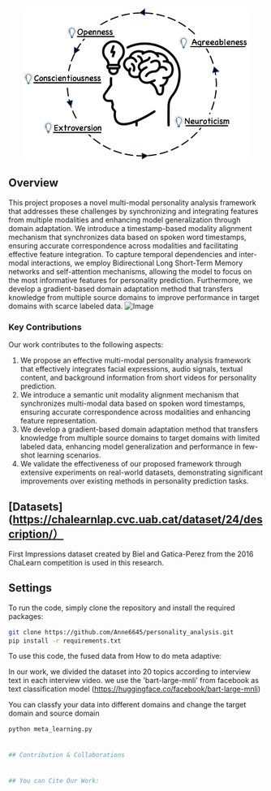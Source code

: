 <p align="center">
    <img src="Big Five Framework.jpg" height="300">
</p>

## Overview
This project proposes a novel multi-modal personality analysis framework that addresses these challenges by synchronizing and integrating features from multiple modalities and enhancing model generalization through domain adaptation. We introduce a timestamp-based modality alignment mechanism that synchronizes data based on spoken word timestamps, ensuring accurate correspondence across modalities and facilitating effective feature integration. To capture temporal dependencies and inter-modal interactions, we employ Bidirectional Long Short-Term Memory networks and self-attention mechanisms, allowing the model to focus on the most informative features for personality prediction. Furthermore, we develop a gradient-based domain adaptation method that transfers knowledge from multiple source domains to improve performance in target domains with scarce labeled data.
![Image]()

### Key Contributions
Our work contributes to the following aspects:
1. We propose an effective multi-modal personality analysis framework that effectively integrates facial expressions, audio signals, textual content, and background information from short videos for personality prediction.
2. We introduce a semantic unit modality alignment mechanism that synchronizes multi-modal data based on spoken word timestamps, ensuring accurate correspondence across modalities and enhancing feature representation.
3. We develop a gradient-based domain adaptation method that transfers knowledge from multiple source domains to target domains with limited labeled data, enhancing model generalization and performance in few-shot learning scenarios.
4.  We validate the effectiveness of our proposed framework through extensive experiments on real-world datasets, demonstrating significant improvements over existing methods in personality prediction tasks.

## [Datasets](https://chalearnlap.cvc.uab.cat/dataset/24/description/）

First Impressions dataset created by Biel and Gatica-Perez from the 2016 ChaLearn competition is used in this research.

## Settings

To run the code, simply clone the repository and install the required packages:

```bash
git clone https://github.com/Anne6645/personality_analysis.git
pip install -r requirements.txt
```

To use this code, the fused data from How to do meta adaptive:
    
 In our work, we divided the dataset into 20 topics according to interview text in each interview video. we use the 'bart-large-mnli' from facebook as text classification model (<https://huggingface.co/facebook/bart-large-mnli>)

You can classfy your data into different domains and change the target domain and source domain

```python
python meta_learning.py


## Contribution & Collaborations


## You can Cite Our Work:
